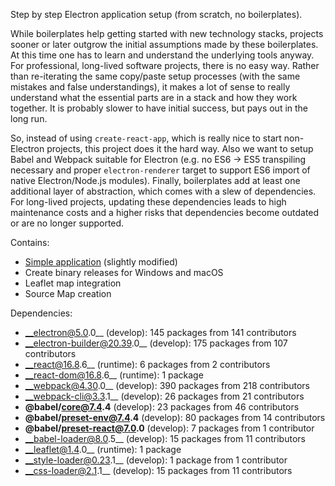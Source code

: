 Step by step Electron application setup (from scratch, no boilerplates).

While boilerplates help getting started with new technology stacks, projects sooner or later outgrow the initial assumptions made by these boilerplates. At this time one has to learn and understand the underlying tools anyway. For professional, long-lived software projects, there is no easy way. Rather than re-iterating the same copy/paste setup processes (with the same mistakes and false understandings), it makes a lot of sense to really understand what the essential parts are in a stack and how they work together. It is probably slower to have initial success, but pays out in the long run.

So, instead of using `create-react-app`, which is really nice to start non-Electron projects, this project does it the hard way. Also we want to setup Babel and Webpack suitable for Electron (e.g. no ES6 -> ES5 transpiling necessary and proper `electron-renderer` target to support ES6 import of native Electron/Node.js modules). Finally, boilerplates add at least one additional layer of abstraction, which comes with a slew of dependencies. For long-lived projects, updating these dependencies leads to high maintenance costs and a higher risks that dependencies become outdated or are no longer supported.

Contains:
* [Simple application](https://github.com/electron/electron-quick-start) (slightly modified)
* Create binary releases for Windows and macOS
* Leaflet map integration
* Source Map creation

Dependencies:
* __electron@5.0.0__ (develop): 145 packages from 141 contributors
* __electron-builder@20.39.0__ (develop): 175 packages from 107 contributors
* __react@16.8.6__ (runtime): 6 packages from 2 contributors
* __react-dom@16.8.6__ (runtime): 1 package
* __webpack@4.30.0__ (develop): 390 packages from 218 contributors
* __webpack-cli@3.3.1__ (develop): 26 packages from 21 contributors
* __@babel/core@7.4.4__ (develop): 23 packages from 46 contributors
* __@babel/preset-env@7.4.4__ (develop): 80 packages from 14 contributors
* __@babel/preset-react@7.0.0__ (develop): 7 packages from 1 contributor
* __babel-loader@8.0.5__ (develop): 15 packages from 11 contributors
* __leaflet@1.4.0__ (runtime): 1 package
* __style-loader@0.23.1__ (develop): 1 package from 1 contributor
* __css-loader@2.1.1__ (develop): 15 packages from 11 contributors